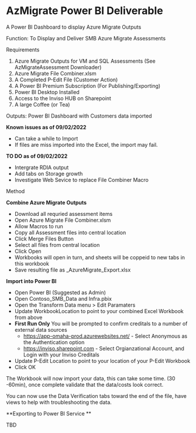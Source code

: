 # AzMigrate Power BI Deliverable
A Power BI Dashboard to display Azure Migrate Outputs



Function:
To Display and Deliver SMB Azure Migrate Assessments

Requirements
1.	Azure Migrate Outputs for VM and SQL Assessments (See AzMigrateAssessment Downloader)
2.  Azure Migrate File Combiner.xlsm
2.	A Completed P-Edit File (Customer Action)
3.  A Power BI Premium Subscription (For Publishing/Exporting)
4.  Power BI Desktop Installed
5.  Access to the Inviso HUB on Sharepoint
5.	A large Coffee (or Tea)

Outputs:
Power BI Dashboard with Customers data imported


**Known issues as of 09/02/2022**

- Can take a while to Import
- If files are miss imported into the Excel, the import may fail.

**TO DO as of 09/02/2022**
- Intergrate RDIA output
- Add tabs on Storage growth
- Investigate Web Sevice to replace File Combiner Macro

Method 

**Combine Azure Migrate Outputs**
- Download all requried assessment items 
- Open Azure Migrate File Combiner.xlsm
- Allow Macros to run
- Copy all Assessment files into central location
- Click Merge Files Button
- Select all files from central location
- Click Open
- Workbooks will open in turn, and sheets will be coppeid to new tabs in this workbook
- Save resulting file as <Customer>_AzureMigrate_Export.xlsx

**Import into Power BI**
- Open Power BI (Suggested as Admin)
- Open Contoso_SMB_Data and Infra.pbix
- Open the Transform Data menu > Edit Paramaters
- Update WorkbookLocation to point to your combined Excel Workbook from above
- **First Run Only** You will be prompted to confirm creditals to a number of external data sources
    -   https://app-omaha-prod.azurewebsites.net/ - Select Anonymous as the Authentication option
    -   https://inviso.sharepoint.com - Select Orgianzational Account, and Login with your Inviso Creditals
- Update P-Edit Location to point to your location of your P-Edit Workbook
- Click OK

The Workbook will now import your data, this can take some time. (30 -60min), once complete validate that the data/costs look correct.

You can now use the Data Verification tabs toward the end of the file, have views to help with troubleshooting the data.

**Exporting to Power BI Service **

TBD